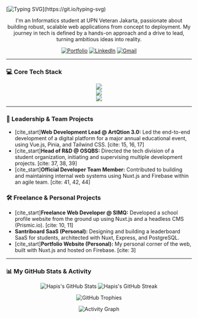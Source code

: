[![Typing SVG](https://readme-typing-svg.demolab.com?font=Inter&weight=500&size=28&duration=2500&pause=800&color=00DC82&center=true&vCenter=true&multiline=true&width=600&height=100&lines=Muhammad+Hafizh+Hanifuddin;Fullstack+Developer+%7C+Tech+Lead+%7C+Cloud+Enthusiast;Code.+Lead.+Deploy+to+the+Cloud.)](https://git.io/typing-svg)

<p align="center">
I'm an Informatics student at UPN Veteran Jakarta, passionate about building robust, scalable web applications from concept to deployment. My journey in tech is defined by a hands-on approach and a drive to lead, turning ambitious ideas into reality.
</p>

<p align="center">
  <a href="https://hapishanipudin.com" target="_blank"><img src="https://img.shields.io/badge/Portfolio-252525?style=for-the-badge&logo=About.me&logoColor=white" alt="Portfolio"/></a>
  <a href="https://linkedin.com/in/hapishanipudin" target="_blank"><img src="https://img.shields.io/badge/LinkedIn-0077B5?style=for-the-badge&logo=linkedin&logoColor=white" alt="LinkedIn"/></a>
  <a href="mailto:hapis.hanipuddin@gmail.com"><img src="https://img.shields.io/badge/Email-D14836?style=for-the-badge&logo=gmail&logoColor=white" alt="Gmail"/></a>
</p>

---

### 💻 Core Tech Stack
<p align="center">
  <img src="https://skillicons.dev/icons?i=vue,nuxt,js,ts,nodejs,express,go" />
  <br>
  <img src="https://skillicons.dev/icons?i=postgres,mongodb,prisma,redis,firebase" />
  <br>
  <img src="https://skillicons.dev/icons?i=aws,docker,git,github,vercel,figma" />
</p>

---

### 🚀 Leadership & Team Projects
* [cite_start]**Web Development Lead @ ArtQtion 3.0:** Led the end-to-end development of a digital platform for a major annual educational event, using Vue.js, Pinia, and Tailwind CSS. [cite: 15, 16, 17]
* [cite_start]**Head of R&D @ OSQBS:** Directed the tech division of a student organization, initiating and supervising multiple development projects. [cite: 37, 38, 39]
* [cite_start]**Official Developer Team Member:** Contributed to building and maintaining internal web systems using Nuxt.js and Firebase within an agile team. [cite: 41, 42, 44]

### 🛠️ Freelance & Personal Projects
* [cite_start]**Freelance Web Developer @ SIMQ:** Developed a school profile website from the ground up using Nuxt.js and a headless CMS (Prismic.io). [cite: 10, 11]
* **Santriboard SaaS (Personal):** Designing and building a leaderboard SaaS for students, architected with Nuxt, Express, and PostgreSQL.
* [cite_start]**Portfolio Website (Personal):** My personal corner of the web, built with Nuxt.js and hosted on Firebase. [cite: 3]

---

### 📊 My GitHub Stats & Activity

<p align="center">
  <img src="https://github-readme-stats.vercel.app/api?username=HapisHanipudin&show_icons=true&theme=tokyonight&rank_icon=github&count_private=true" alt="Hapis's GitHub Stats" />
  <img src="https://github-readme-streak-stats.herokuapp.com/?user=HapisHanipudin&theme=tokyonight" alt="Hapis's GitHub Streak" />
</p>

<p align="center">
  <img src="https://github-profile-trophy.vercel.app/?username=HapisHanipudin&theme=tokyonight&no-frame=true&column=7&margin-w=10" alt="GitHub Trophies" />
</p>

<p align="center">
  <img src="https://github-readme-activity-graph.vercel.app/graph?username=HapisHanipudin&theme=tokyonight&hide_border=true" alt="Activity Graph" />
</p>
